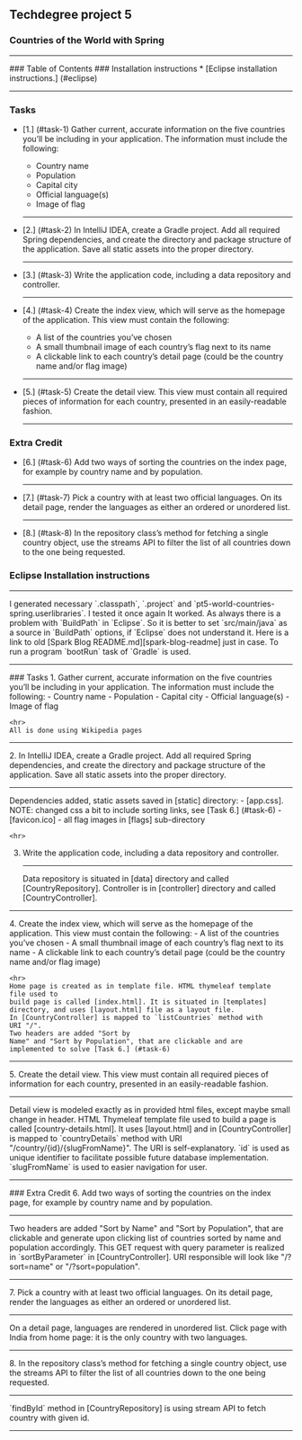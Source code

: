 ## Techdegree project 5
### Countries of the World with Spring
<hr>
### Table of Contents
### Installation instructions
* [Eclipse installation instructions.] (#eclipse)
<hr>

### Tasks
* [1.] (#task-1) Gather current, accurate information on the five countries 
    you’ll be including in your application. The information must include the 
    following:
    - Country name
    - Population
    - Capital city
    - Official language(s)
    - Image of flag
    
    <hr>
* [2.] (#task-2) In IntelliJ IDEA, create a Gradle project. Add all required 
    Spring dependencies, and create the directory and package structure of the 
    application. Save all static assets into the proper directory.
    <hr>
* [3.] (#task-3)  Write the application code, including a data repository 
    and controller. 
    <hr>
* [4.] (#task-4) Create the index view, which will serve as the homepage of the 
    application. This view must contain the following:
    - A list of the countries you’ve chosen
    - A small thumbnail image of each country’s flag next to its name
    - A clickable link to each country’s detail page 
       (could be the country name and/or flag image)
    
    <hr>
* [5.] (#task-5) Create the detail view. This view must contain all required 
    pieces of information for each country, presented in an easily-readable 
    fashion.
    <hr>
### Extra Credit    
* [6.] (#task-6) Add two ways of sorting the countries on the index page, 
    for example by country name and by population.
    <hr>
* [7.] (#task-7) Pick a country with at least two official languages. On its 
    detail page, render the languages as either an ordered or unordered list.
    <hr>
* [8.] (#task-8) In the repository class’s method for fetching a single 
    country object, use the streams API to filter the list of all countries 
    down to the one being requested.
<!--Links-->

<!--External URLs-->
[spark-blog-readme]: 
    https://github.com/nikiforov-alexander/pt4-spark-blog#eclipse "Spark Blog README"
<!--Directories-->
[resources]: 
    src/main/resources "/src/main/resources"
[static]: 
    src/main/resources/static "/src/main/resources/static"
[templates]: 
    src/main/resources/templates "/src/main/resources/templates"
<!-- Files in static -->
[app.css]: 
    src/main/resources/static/app.css "src/main/resources/static/app.css"
[favicon.ico]: 
    src/main/resources/static/favicon.ico "src/main/resources/static/favicon.ico"
[flags]: 
    src/main/resources/static/flags "/src/main/resources/static/flags"
[layout.html]: 
    src/main/resources/templates/layout.html "/src/main/resources/templates/layout.html"
[index.html]: 
    src/main/resources/templates/index.html "/src/main/resources/templates/index.html"
[error.html]: 
    src/main/resources/templates/error.html "/src/main/resources/templates/error.html"
[country-details.html]: 
    src/main/resources/templates/country-details.html "/src/main/resources/templates/country-details.html"
<!--Dirs and files in source folders-->
[data]: 
    src/main/java/com/teamtreehouse/countries/data "src/main/java/com/teamtreehouse/countries/data"
[controller]: 
    src/main/java/com/teamtreehouse/countries/controller "src/main/java/com/teamtreehouse/countries/controller"
[CountryController]: 
    src/main/java/com/teamtreehouse/countries/controller/CountryController.java "src/main/java/com/teamtreehouse/countries/controller/CountryController.java"
[CountryRepository]: 
    src/main/java/com/teamtreehouse/countries/data/CountryRepository.java "src/main/java/com/teamtreehouse/countries/data/CountryRepository.java"
### Eclipse Installation instructions
<hr> <a id="eclipse"></a>
    I generated necessary `.classpath`, `.project` and 
    `pt5-world-countries-spring.userlibraries`. I tested it once again
    It worked. As always there is a problem with `BuildPath` in 
    `Eclipse`.
    So it is better to set `src/main/java` as a source in `BuildPath`
    options, if `Eclipse` does not understand it. Here is a link to old
    [Spark Blog README.md][spark-blog-readme] just in case. To run a 
    program `bootRun` task of `Gradle` is used.
<hr>
### Tasks
1. <a id="task-1"></a>
    Gather current, accurate information on the five countries you’ll 
    be including in your application. The information must include the 
    following:
    - Country name
    - Population
    - Capital city
    - Official language(s)
    - Image of flag
    
    <hr>
    All is done using Wikipedia pages
<hr>
2. <a id="task-2"></a>
    In IntelliJ IDEA, create a Gradle project. Add all required Spring 
    dependencies, and create the directory and package structure of 
    the application. Save all static assets into the proper directory.
    <hr>
    Dependencies added, static assets saved in [static] directory:
    - [app.css]. NOTE: changed css a bit to include sorting links, see
      [Task 6.] (#task-6)
    - [favicon.ico]
    - all flag images in [flags] sub-directory
    
    <hr>
3. <a id="task-3"></a>
   Write the application code, including a data repository and 
   controller. 
   <hr>
   Data repository is situated in [data] directory and 
   called [CountryRepository]. Controller is in [controller] directory
   and called [CountryController].
<hr>
4. <a id="task-4"></a> 
    Create the index view, which will serve as the homepage of the 
    application. This view must contain the following:
    - A list of the countries you’ve chosen
    - A small thumbnail image of each country’s flag next to its name
    - A clickable link to each country’s detail page 
       (could be the country name and/or flag image) 
       
    <hr>
    Home page is created as in template file. HTML thymeleaf template 
    file used to 
    build page is called [index.html]. It is situated in [templates] 
    directory, and uses [layout.html] file as a layout file. 
    In [CountryController] is mapped to `listCountries` method with
    URI "/".
    Two headers are added "Sort by
    Name" and "Sort by Population", that are clickable and are
    implemented to solve [Task 6.] (#task-6)
<hr>
5. <a id="task-5"></a> 
    Create the detail view. This view must contain all required 
    pieces of information for each country, presented in an easily-readable 
    fashion.
    <hr>
    Detail view is modeled exactly as in provided html files, except
    maybe small change in header. HTML 
    Thymeleaf template file used to build a page is called
    [country-details.html]. It uses [layout.html] and in 
    [CountryController] is mapped to `countryDetails` method with
    URI "/country/{id}/{slugFromName}". The URI is self-explanatory.
    `id` is used as unique identifier to facilitate possible future
    database implementation. `slugFromName` is used to easier 
    navigation for user. 
<hr>
### Extra Credit
6. <a id="task-6"></a> 
    Add two ways of sorting the countries on the index page, 
    for example by country name and by population.
    <hr>
    Two headers are added "Sort by
    Name" and "Sort by Population", that are clickable and generate
    upon clicking list of countries sorted by name and population
    accordingly. This GET request with query parameter is realized in
    `sortByParameter` in [CountryController]. URI responsible will
    look like "/?sort=name" or "/?sort=population".
<hr>
7. <a id="task-7"></a> 
    Pick a country with at least two official languages. On its 
    detail page, render the languages as either an ordered or unordered list.
    <hr>
    On a detail page, languages are rendered in unordered list. Click 
    page with India from home page: it is the only country with two
    languages.
<hr>
8. <a id="task-8"></a> 
    In the repository class’s method for fetching a single 
    country object, use the streams API to filter the list of all countries 
    down to the one being requested.
    <hr>
    `findById` method in [CountryRepository] is using stream API to fetch 
    country with given id.
<hr>
